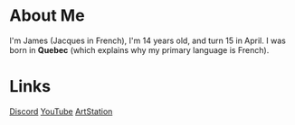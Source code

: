 # About Me
I'm James (Jacques in French), I'm 14 years old, and turn 15 in April. I was born in **Quebec** (which explains why my primary language is French).

# Links

[Discord](https://dsc.gg/wumpkingdom)
[YouTube](https://youtube.com/channel/UCC1TW4kMMdmrfWXBX8nRnWg)
[ArtStation](https://artstation.com/Wumpter15)


